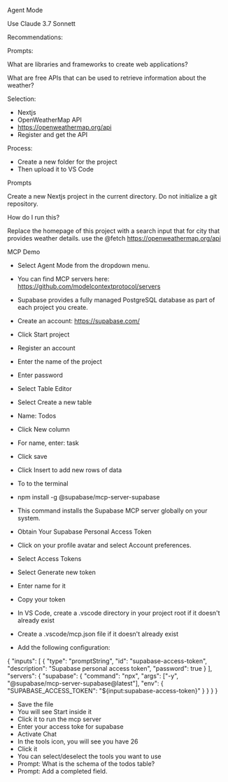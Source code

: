 Agent Mode

Use Claude 3.7 Sonnett

Recommendations:

Prompts:

What are libraries and frameworks to create web applications?

What are free APIs that can be used to retrieve information about the weather? 

Selection:
- Nextjs
- OpenWeatherMap API
- https://openweathermap.org/api
- Register and get the API

Process:
- Create a new folder for the project
- Then upload it to VS Code

Prompts

Create a new Nextjs project in the current directory. Do not initialize a git repository.


How do I run this?

Replace the homepage of this project with a search input that for city that provides weather details. use the @fetch https://openweathermap.org/api

MCP Demo

- Select Agent Mode from the dropdown menu.​
- You can find MCP servers here: https://github.com/modelcontextprotocol/servers
- Supabase provides a fully managed PostgreSQL database as part of each project you create. 
- Create an account: https://supabase.com/
- Click Start project
- Register an account
- Enter the name of the project
- Enter password
- Select Table Editor
- Select Create a new table
- Name: Todos
- Click New column
- For name, enter: task
- Click save
- Click Insert to add new rows of data

- To to the terminal 
- npm install -g @supabase/mcp-server-supabase
- This command installs the Supabase MCP server globally on your system.
- Obtain Your Supabase Personal Access Token
- Click on your profile avatar and select Account preferences.
- Select Access Tokens
- Select Generate new token
- Enter name for it
- Copy your token

- In VS Code, create a .vscode directory in your project root if it doesn't already exist
- Create a .vscode/mcp.json file if it doesn't already exist
- Add the following configuration:


{
  "inputs": [
    {
      "type": "promptString",
      "id": "supabase-access-token",
      "description": "Supabase personal access token",
      "password": true
    }
  ],
  "servers": {
    "supabase": {
      "command": "npx",
      "args": ["-y", "@supabase/mcp-server-supabase@latest"],
      "env": {
        "SUPABASE_ACCESS_TOKEN": "${input:supabase-access-token}"
      }
    }
  }
}

- Save the file
- You will see Start inside it
- Click it to run the mcp server
- Enter your access toke for supabase
- Activate Chat
- In the tools icon, you will see you have 26
- Click it
- You can select/deselect the tools you want to use
- Prompt: What is the schema of the todos table?
- Prompt: Add a completed field.


